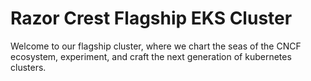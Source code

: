 # Razor Crest Flagship EKS Cluster

Welcome to our flagship cluster, where we chart the seas of the CNCF ecosystem, experiment, and craft the next generation of kubernetes clusters.
